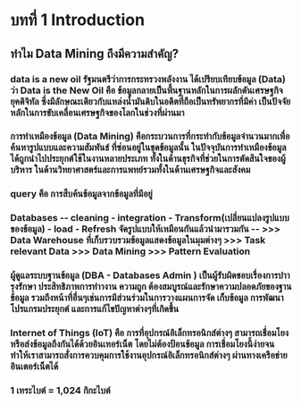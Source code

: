 # บทที่ 1 Introduction
## ทำไม Data Mining ถึงมีความสำคัญ?
### data is a new oil รัฐมนตรีว่าการกระทรวงพลังงาน ได้เปรียบเทียบข้อมูล (Data) ว่า Data is the New Oil คือ ข้อมูลกลายเป็นพื้นฐานหลักในการผลักดันเศรษฐกิจยุคดิจิทัล ซึ่งมีลักษณะเดียวกับแหล่งน้ำมันดิบในอดีตที่ถือเป็นทรัพยากรที่มีค่า เป็นปัจจัยหลักในการขับเคลื่อนเศรษฐกิจของโลกในช่วงที่ผ่านมา
### การทําเหมืองข้อมูล (Data Mining) คือกระบวนการที่กระทํากับข้อมูลจํานวนมากเพื่อค้นหารูปแบบและความสัมพันธ์ ที่ซ่อนอยู่ในชุดข้อมูลนั้น ในปัจจุบันการทําเหมืองข้อมูลได้ถูกนําไปประยุกต์ใช้ในงานหลายประเภท ทั้งในด้านธุรกิจที่ช่วยในการตัดสินใจของผู้บริหาร ในด้านวิทยาศาสตร์และการแพทย์รวมทั้งในด้านเศรษฐกิจและสังคม
### query คือ การสืบค้นข้อมูลจากข้อมูลที่มีอยู่
### Databases -- cleaning - integration - Transform(เปลี่ยนแปลงรูปแบบของข้อมูล) - load - Refresh จัดรูปแบบให้เหมือนกันแล้วนำมารวมกัน -- >>> Data Warehouse ที่เก็บรวบรวมข้อมูลแสดงข้อมูลในมุมต่างๆ >>> Task relevant Data >>> Data Mining >>> Pattern Evaluation
### ผู้ดูแลระบบฐานข้อมูล (DBA - Databases Admin ) เป็นผู้รับผิดชอบเรื่องการบำารุงรักษา ประสิทธิภาพการทำางาน ความถูก ต้องสมบูรณ์และรักษาความปลอดภัยของฐานข้อมูล รวมถึงหน้าที่อื่นๆเช่นการมีส่วนร่วมในการวางแผนการจัด เก็บข้อมูล การพัฒนาโปรแกรมประยุกต์ และการแก้ไขปัญหาต่างๆที่เกิดขึ้น
### Internet of Things (IoT) คือ การที่อุปกรณ์อิเล็กทรอนิกส์ต่างๆ สามารถเชื่อมโยงหรือส่งข้อมูลถึงกันได้ด้วยอินเทอร์เน็ต โดยไม่ต้องป้อนข้อมูล การเชื่อมโยงนี้ง่ายจนทำให้เราสามารถสั่งการควบคุมการใช้งานอุปกรณ์อิเล็กทรอนิกส์ต่างๆ ผ่านทางเครือข่ายอินเตอร์เน็ตได้ 
### 1 เทระไบต์ = 1,024 กิกะไบต์
